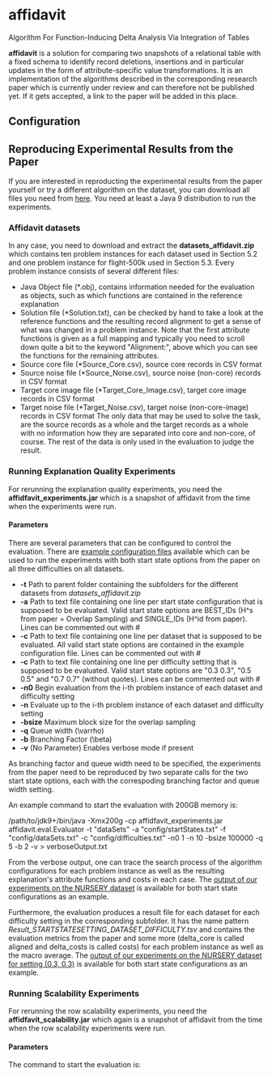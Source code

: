 # affidavit
Algorithm For Function-Inducing Delta Analysis Via Integration of Tables

**affidavit** is a solution for comparing two snapshots of a relational table with a fixed schema to identify record deletions, insertions and in particular updates in the form of attribute-specific value transformations. It is an implementation of the algorithms described in the corresponding research paper which is currently under review and can therefore not be published yet. If it gets accepted, a link to the paper will be added in this place.

## Configuration


## Reproducing Experimental Results from the Paper
If you are interested in reproducting the experimental results from the paper yourself or try a different algorithm on the dataset, you can download all files you need from [here](http://data.dws.informatik.uni-mannheim.de/affidavit/). You need at least a Java 9 distribution to run the experiments.

### Affidavit datasets
In any case, you need to download and extract the **datasets_affidavit.zip** which contains ten problem instances for each dataset used in Section 5.2 and one problem instance for flight-500k used in Section 5.3.
Every problem instance consists of several different files:
- Java Object file (\*.obj), contains information needed for the evaluation as objects, such as which functions are contained in the reference explanation
- Solution file (\*Solution.txt), can be checked by hand to take a look at the reference functions and the resulting record alignment to get a sense of what was changed in a problem instance. Note that the first attribute functions is given as a full mapping and typically you need to scroll down quite a bit to the keyword "Alignment:", above which you can see the functions for the remaining attributes.
- Source core file (\*Source_Core.csv), source core records in CSV format
- Source noise file (\*Source_Noise.csv), source noise (non-core) records in CSV format
- Target core image file (\*Target_Core_Image.csv), target core image records in CSV format
- Target noise file (\*Target_Noise.csv), target noise (non-core-image) records in CSV format
The only data that may be used to solve the task, are the source records as a whole and the target records as a whole with no information how they are separated into core and non-core, of course. The rest of the data is only used in the evaluation to judge the result.

### Running Explanation Quality Experiments
For rerunning the explanation quality experiments, you need the **affidfavit_experiments.jar** which is a snapshot of affidavit from the time when the experiments were run.

#### Parameters
There are several parameters that can be configured to control the evaluation. There are [example configuration files](http://data.dws.informatik.uni-mannheim.de/affidavit/evalConfigs) available which can be used to run the experiments with both start state options from the paper on all three difficulties on all datasets.

- **-t** Path to parent folder containing the subfolders for the different datasets from *datasets_affidavit.zip*
- **-a** Path to text file containing one line per start state configuration that is supposed to be evaluated. Valid start state options are BEST_IDs (H^s from paper = Overlap Sampling) and SINGLE_IDs (H^id from paper). Lines can be commented out with #
- **-c** Path to text file containing one line per dataset that is supposed to be evaluated. All valid start state options are contained in the example configuration file. Lines can be commented out with #
- **-c** Path to text file containing one line per difficulty setting that is supposed to be evaluated. Valid start state options are "0.3 0.3", "0.5 0.5" and "0.7 0.7" (without quotes). Lines can be commented out with #
- **-n0** Begin evaluation from the i-th problem instance of each dataset and difficulty setting
- **-n** Evaluate up to the i-th problem instance of each dataset and difficulty setting
- **-bsize** Maximum block size for the overlap sampling
- **-q** Queue width (\varrho)
- **-b** Branching Factor (\beta)
- **-v** (No Parameter) Enables verbose mode if present

As branching factor and queue width need to be specified, the experiments from the paper need to be reproduced by two separate calls for the two start state options, each with the correspoding branching factor and queue width setting.

An example command to start the evaluation with 200GB memory is:

/path/to/jdk9+/bin/java -Xmx200g -cp affidfavit_experiments.jar affidavit.eval.Evaluator -t "dataSets" -a "config/startStates.txt" -f "config/dataSets.txt" -c "config/difficulties.txt" -n0 1 -n 10 -bsize 100000 -q 5 -b 2 -v > verboseOutput.txt

From the verbose output, one can trace the search process of the algorithm configurations for each problem instance as well as the resulting explanation's attribute functions and costs in each case. The [output of our experiments on the NURSERY dataset](http://data.dws.informatik.uni-mannheim.de/affidavit/exampleOutput/) is available for both start state configurations as an example.

Furthermore, the evaluation produces a result file for each dataset for each difficulty setting in the corresponding subfolder. It has the name pattern *Result_STARTSTATESETTING_DATASET_DIFFICULTY.tsv* and contains the evaluation metrics from the paper and some more (delta_core is called aligned and delta_costs is called costs) for each problem instance as well as the macro average. The [output of our experiments on the NURSERY dataset for setting (0.3, 0.3)](http://data.dws.informatik.uni-mannheim.de/affidavit/exampleOutput/) is available for both start state configurations as an example.

### Running Scalability Experiments
For rerunning the row scalability experiments, you need the **affidfavit_scalability.jar** which again is a snapshot of affidavit from the time when the row scalability experiments were run.

#### Parameters

The command to start the evaluation is:

